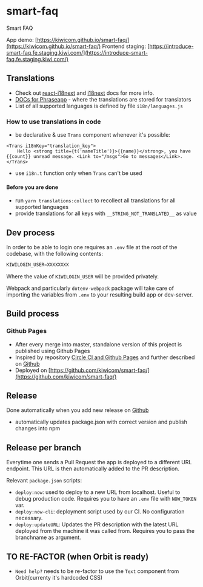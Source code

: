 # smart-faq
Smart FAQ

App demo: [https://kiwicom.github.io/smart-faq/](https://kiwicom.github.io/smart-faq/)
Frontend staging: [https://introduce-smart-faq.fe.staging.kiwi.com/](https://introduce-smart-faq.fe.staging.kiwi.com/)

## Translations

- Check out [react-i18next](https://react.i18next.com/) and [i18next](https://www.i18next.com/) docs for more info.
- [DOCs for Phraseapp](https://phraseapp.com/docs/) - where the translations are stored for translators
- List of all supported languages is defined by file `i18n/languages.js`

### How to use translations in code

- be declarative & use `Trans` component whenever it's possible: 
```
<Trans i18nKey="translation_key">
    Hello <strong title={t('nameTitle')}>{{name}}</strong>, you have {{count}} unread message. <Link to="/msgs">Go to messages</Link>.
</Trans>
```
- use `i18n.t` function only when `Trans` can't be used

#### Before you are done

- run `yarn translations:collect` to recollect all translations for all supported languages
- provide translations for all keys with `__STRING_NOT_TRANSLATED__` as value

## Dev process
In order to be able to login one requires an `.env` file at the root of the codebase, with the following contents:
```javascript
KIWILOGIN_USER=XXXXXXXX
```
Where the value of `KIWILOGIN_USER` will be provided privately.

Webpack and particularly `dotenv-webpack` package will take care of importing the variables from `.env` to your resulting build app or dev-server.


## Build process

### Github Pages

- After every merge into master, standalone version of this project is published using Github Pages 
- Inspired by repository [Circle CI and Github Pages](https://github.com/Villanuevand/deployment-circleci-gh-pages) and further described on [Github](https://github.com/DevProgress/onboarding/wiki/Using-Circle-CI-with-Github-Pages-for-Continuous-Delivery)
- Deployed on [https://github.com/kiwicom/smart-faq/](https://github.com/kiwicom/smart-faq/)

## Release

Done automatically when you add new release on [Github](https://github.com/kiwicom/smart-faq/releases/new)

- automatically updates package.json with correct version and publish changes into npm

## Release per branch
Everytime one sends a Pull Request the app is deployed to a different URL endpoint. This URL is then automatically added to the PR description.

Relevant `package.json` scripts:
- `deploy:now`: used to deploy to a new URL from localhost. Useful to debug production code. Requires you to have an `.env` file with `NOW_TOKEN` var.
- `deploy:now-cli`: deployment script used by our CI. No configuration necessary.
- `deploy:updateURL`: Updates the PR description with the latest URL deployed from the machine it was called from. Requires you to pass the branchname as argument.

## TO RE-FACTOR (when Orbit is ready)
- `Need help?` needs to be re-factor to use the `Text` component from Orbit(currenty it's hardcoded CSS)

